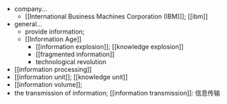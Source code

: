 - company...
    - [[International Business Machines Corporation (IBM)]]; [[ibm]]
- general...
    - provide information;
    - [[Information Age]]
        - [[information explosion]]; [[knowledge explosion]]
        - [[fragmented information]]
        - technological revolution
- [[information processing]]
- [[information unit]]; [[knowledge unit]]
- [[information volume]];
- the transmission of information; [[information transmission]]: 信息传输
